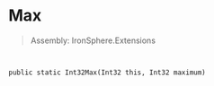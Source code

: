 ﻿

# Max

> Assembly: IronSphere.Extensions



```


public static Int32Max(Int32 this, Int32 maximum)
```